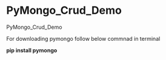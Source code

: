 # PyMongo_Crud_Demo
PyMongo_Crud_Demo

For downloading pymongo follow below commnad in terminal

<b>pip install pymongo</b>
